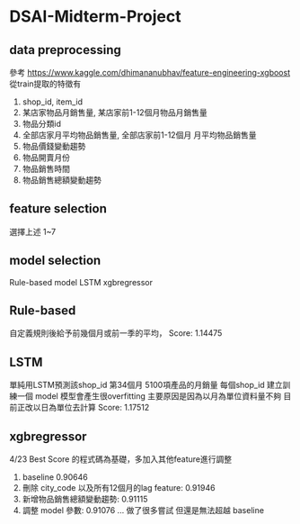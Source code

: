 # DSAI-Midterm-Project

## data preprocessing
 參考 https://www.kaggle.com/dhimananubhav/feature-engineering-xgboost
 從train提取的特徵有
 1. shop_id, item_id
 2. 某店家物品月銷售量, 某店家前1-12個月物品月銷售量
 3. 物品分類id
 4. 全部店家月平均物品銷售量, 全部店家前1-12個月 月平均物品銷售量
 5. 物品價錢變動趨勢
 6. 物品開賣月份
 7. 物品銷售時間
 8. 物品銷售總額變動趨勢
 
## feature selection
選擇上述 1~7
## model selection
Rule-based model
LSTM
xgbregressor

## Rule-based
自定義規則後給予前幾個月或前一季的平均，
Score: 1.14475

## LSTM
單純用LSTM預測該shop_id 第34個月 5100項產品的月銷量
每個shop_id 建立訓練一個 model
模型會產生很overfitting 主要原因是因為以月為單位資料量不夠
目前正改以日為單位去計算
Score: 1.17512

## xgbregressor
4/23 Best Score 的程式碼為基礎，多加入其他feature進行調整
1. baseline 0.90646
2. 刪除 city_code 以及所有12個月的lag feature: 0.91946
3. 新增物品銷售總額變動趨勢: 0.91115
4. 調整 model 參數: 0.91076
...
做了很多嘗試 但還是無法超越 baseline





